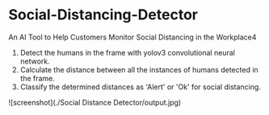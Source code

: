 # Social-Distancing-Detector
An AI Tool to Help Customers Monitor Social Distancing in the Workplace4

1. Detect the humans in the frame with yolov3 convolutional neural network.
2. Calculate the distance between all the instances of humans detected in the frame.
3. Classify the determined distances as 'Alert' or 'Ok' for social distancing.

![screenshot](./Social Distance Detector/output.jpg)
